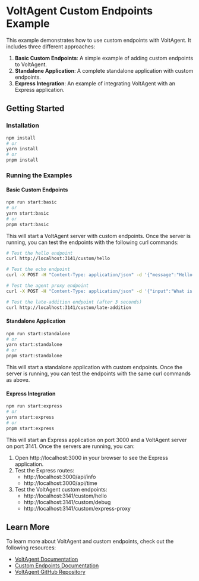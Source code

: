 # VoltAgent Custom Endpoints Example

This example demonstrates how to use custom endpoints with VoltAgent. It includes three different approaches:

1. **Basic Custom Endpoints**: A simple example of adding custom endpoints to VoltAgent.
2. **Standalone Application**: A complete standalone application with custom endpoints.
3. **Express Integration**: An example of integrating VoltAgent with an Express application.

## Getting Started

### Installation

```bash
npm install
# or
yarn install
# or
pnpm install
```

### Running the Examples

#### Basic Custom Endpoints

```bash
npm run start:basic
# or
yarn start:basic
# or
pnpm start:basic
```

This will start a VoltAgent server with custom endpoints. Once the server is running, you can test the endpoints with the following curl commands:

```bash
# Test the hello endpoint
curl http://localhost:3141/custom/hello

# Test the echo endpoint
curl -X POST -H "Content-Type: application/json" -d '{"message":"Hello World"}' http://localhost:3141/custom/echo

# Test the agent proxy endpoint
curl -X POST -H "Content-Type: application/json" -d '{"input":"What is the weather?"}' http://localhost:3141/custom/agent-proxy

# Test the late-addition endpoint (after 3 seconds)
curl http://localhost:3141/custom/late-addition
```

#### Standalone Application

```bash
npm run start:standalone
# or
yarn start:standalone
# or
pnpm start:standalone
```

This will start a standalone application with custom endpoints. Once the server is running, you can test the endpoints with the same curl commands as above.

#### Express Integration

```bash
npm run start:express
# or
yarn start:express
# or
pnpm start:express
```

This will start an Express application on port 3000 and a VoltAgent server on port 3141. Once the servers are running, you can:

1. Open http://localhost:3000 in your browser to see the Express application.
2. Test the Express routes:
   - http://localhost:3000/api/info
   - http://localhost:3000/api/time
3. Test the VoltAgent custom endpoints:
   - http://localhost:3141/custom/hello
   - http://localhost:3141/custom/debug
   - http://localhost:3141/custom/express-proxy

## Learn More

To learn more about VoltAgent and custom endpoints, check out the following resources:

- [VoltAgent Documentation](https://voltagent.dev/docs)
- [Custom Endpoints Documentation](https://voltagent.dev/docs/api/custom-endpoints)
- [VoltAgent GitHub Repository](https://github.com/VoltAgent/voltagent)
